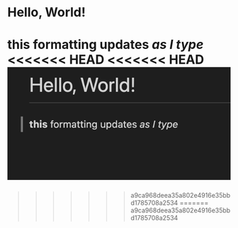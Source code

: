 # Hello, World!
**this** formatting updates _as I type_
<<<<<<< HEAD
<<<<<<< HEAD
![Image](LabReportOne.png)
=======
>>>>>>> a9ca968deea35a802e4916e35bbd1785708a2534
=======
>>>>>>> a9ca968deea35a802e4916e35bbd1785708a2534
